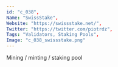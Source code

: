 ```yaml
--- 
id: "c_038", 
Name: "SwissStake", 
Website: "https://swissstake.net/", 
Twitter: "https://twitter.com/piotrdz", 
Tags: "Validators, Staking Pools", 
Image: "c_038_swissstake.png" 
--- 
```

<!--lang:en--> 
Mining / minting / staking pool
<!--lang:es--] 
Mining / minting / staking pool
<!--lang:de--] 
Mining / minting / staking pool
<!--lang:fr--] 
Mining / minting / staking pool
<!--lang:pl--] 
Mining / minting / staking pool
<!--lang:pt--] 
Mining / minting / staking pool
[!--lang:*--> 
